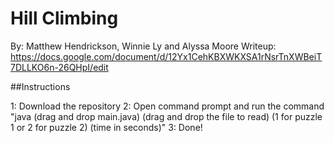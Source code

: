 # Hill Climbing
By: Matthew Hendrickson, Winnie Ly and Alyssa Moore
Writeup: https://docs.google.com/document/d/12Yx1CehKBXWKXSA1rNsrTnXWBeiT7DLLKO6n-26QHpI/edit

##Instructions

1: Download the repository
2: Open command prompt and run the command "java (drag and drop main.java) (drag and drop the file to read) (1 for puzzle 1 or 2 for puzzle 2) (time in seconds)"
3: Done! 
